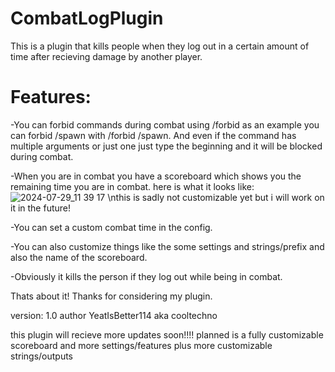 # CombatLogPlugin
This is a plugin that kills people when they log out in a certain amount of time after recieving damage by another player.


# Features:
-You can forbid commands during combat using /forbid </command> as an example you can forbid /spawn with /forbid /spawn. And even if the command has multiple arguments or just one just type the beginning and it will be blocked during combat.

-When you are in combat you have a scoreboard which shows you the remaining time you are in combat.
here is what it looks like:
![2024-07-29_11 39 17](https://github.com/user-attachments/assets/87f016c1-5988-489a-a355-6c83a4b9c6b7)
\nthis is sadly not customizable yet but i will work on it in the future!

-You can set a custom combat time in the config.

-You can also customize things like the some settings and strings/prefix and also the name of the scoreboard.

-Obviously it kills the person if they log out while being in combat.

Thats about it!
Thanks for considering my plugin.

version: 1.0
author YeatIsBetter114 aka cooltechno

this plugin will recieve more updates soon!!!!
planned is a fully customizable scoreboard and more settings/features plus more customizable strings/outputs
